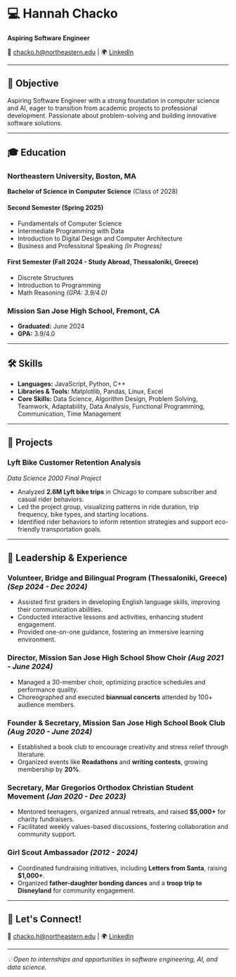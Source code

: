 # 💻 Hannah Chacko
**Aspiring Software Engineer**

📧 chacko.h@northeastern.edu | 🌍 [LinkedIn](https://www.linkedin.com/in/hannah-chacko-9804b3297/)

---

## 🎯 Objective
Aspiring Software Engineer with a strong foundation in computer science and AI, eager to transition from academic projects to professional development. Passionate about problem-solving and building innovative software solutions.

---

## 🎓 Education
### **Northeastern University, Boston, MA**  
**Bachelor of Science in Computer Science** (Class of 2028)

#### **Second Semester (Spring 2025)**
- Fundamentals of Computer Science
- Intermediate Programming with Data
- Introduction to Digital Design and Computer Architecture
- Business and Professional Speaking _(In Progress)_

#### **First Semester (Fall 2024 - Study Abroad, Thessaloniki, Greece)**
- Discrete Structures
- Introduction to Programming
- Math Reasoning _(GPA: 3.9/4.0)_

### **Mission San Jose High School, Fremont, CA**  
- **Graduated:** June 2024  
- **GPA:** 3.9/4.0

---

## 🛠 Skills
- **Languages:** JavaScript, Python, C++
- **Libraries & Tools:** Matplotlib, Pandas, Linux, Excel
- **Core Skills:** Data Science, Algorithm Design, Problem Solving, Teamwork, Adaptability, Data Analysis, Functional Programming, Communication, Time Management

---

## 🚀 Projects
### **Lyft Bike Customer Retention Analysis**  
*Data Science 2000 Final Project*
- Analyzed **2.6M Lyft bike trips** in Chicago to compare subscriber and casual rider behaviors.
- Led the project group, visualizing patterns in ride duration, trip frequency, bike types, and starting locations.
- Identified rider behaviors to inform retention strategies and support eco-friendly transportation goals.

---

## 🌟 Leadership & Experience
### **Volunteer, Bridge and Bilingual Program (Thessaloniki, Greece)** *(Sep 2024 - Dec 2024)*
- Assisted first graders in developing English language skills, improving their communication abilities.
- Conducted interactive lessons and activities, enhancing student engagement.
- Provided one-on-one guidance, fostering an immersive learning environment.

### **Director, Mission San Jose High School Show Choir** *(Aug 2021 - June 2024)*
- Managed a 30-member choir, optimizing practice schedules and performance quality.
- Choreographed and executed **biannual concerts** attended by 100+ audience members.

### **Founder & Secretary, Mission San Jose High School Book Club** *(Aug 2020 - June 2024)*
- Established a book club to encourage creativity and stress relief through literature.
- Organized events like **Readathons** and **writing contests**, growing membership by **20%**.

### **Secretary, Mar Gregorios Orthodox Christian Student Movement** *(Jan 2020 - Dec 2023)*
- Mentored teenagers, organized annual retreats, and raised **$5,000+** for charity fundraisers.
- Facilitated weekly values-based discussions, fostering collaboration and community support.

### **Girl Scout Ambassador** *(2012 - 2024)*
- Coordinated fundraising initiatives, including **Letters from Santa**, raising **$1,000+**.
- Organized **father-daughter bonding dances** and a **troop trip to Disneyland** for community engagement.

---

## 📌 Let's Connect!
📧 chacko.h@northeastern.edu | 🌍 [LinkedIn](https://www.linkedin.com/in/hannah-chacko-9804b3297/)

---

_💡 Open to internships and opportunities in software engineering, AI, and data science._
